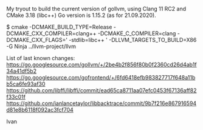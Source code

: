 
My tryout to build the current version of gollvm, using Clang 11 RC2 and CMake 3.18 (libc++)
Go version is 1.15.2 (as for 21.09.2020).

$ cmake -DCMAKE_BUILD_TYPE=Release -DCMAKE_CXX_COMPILER=clang++ -DCMAKE_C_COMPILER=clang -DCMAKE_CXX_FLAGS=' -stdlib=libc++ ' -DLLVM_TARGETS_TO_BUILD=X86 -G Ninja ../llvm-project/llvm

List of last known changes:
https://go.googlesource.com/gollvm/+/2be4b2f856f80b0f2360cd26d4ab1f34a41df5b2
https://go.googlesource.com/gofrontend/+/6fd6418efb983827717f648a11bb5ca6fe93af30
https://github.com/libffi/libffi/commit/ead65ca8711aa07efc0453f67136aff82f33c01f
https://github.com/ianlancetaylor/libbacktrace/commit/9b7f216e867916594d81e8b6118f092ac3fcf704

Ivan
